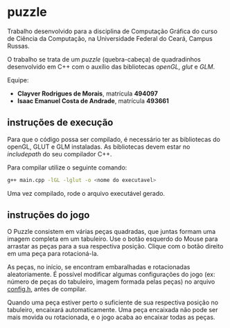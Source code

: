 # puzzle

Trabalho desenvolvido para a disciplina de Computação Gráfica do curso de Ciência da Computação, na Universidade Federal do Ceará, Campus Russas.

O trabalho se trata de um *puzzle* (quebra-cabeça) de quadradinhos desenvolvido em C++ com o auxílio das bibliotecas *openGL*, *glut* e *GLM*.

Equipe:

- **Clayver Rodrigues de Morais**, matrícula **494097**
- **Isaac Emanuel Costa de Andrade**, matrícula **493661**

## instruções de execução

Para que o código possa ser compilado, é necessário ter as bibliotecas do openGL, GLUT e GLM instaladas. As bibliotecas devem estar no *includepath* do seu compilador C++.

Para compilar utilize o seguinte comando:

```bash
g++ main.cpp -lGL -lglut -o <nome do executavel>
```

Uma vez compilado, rode o arquivo executável gerado.

## instruções do jogo

O Puzzle consistem em várias peças quadradas, que juntas formam uma imagem completa em um tabuleiro. Use o botão esquerdo do Mouse para arrastar as peças para a sua respectiva posição. Clique com o botão direito em uma peça para rotacioná-la.

As peças, no início, se encontram embaralhadas e rotacionadas aleatoriamente. É possível modificar algumas configurações do jogo (ex: número de peças do tabuleiro, imagem formada pelas peças) no arquivo [config.h](config.h), antes de compilar.

Quando uma peça estiver perto o suficiente de sua respectiva posição no tabuleiro, encaixará automaticamente. Uma peça encaixada não pode ser mais movida ou rotacionada, e o jogo acaba ao encaixar todas as peças.
